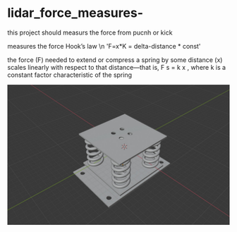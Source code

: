 # lidar_force_measures-
this project should measurs the force from pucnh or kick

measures the force Hook’s law \n 
'F=x*K = delta-distance * const'

 the force (F) needed to extend or compress a spring by some distance (x) scales linearly with respect to that distance—that is, F s = k x , where k is a constant factor characteristic of the spring
 
 
![](WhatsApp%20Image%202020-07-19%20at%2019.46.51.jpeg)
